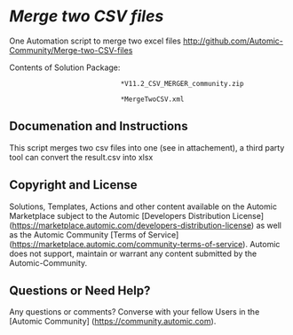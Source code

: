 *Merge two CSV files*
=============


One Automation script to merge two excel files
http://github.com/Automic-Community/Merge-two-CSV-files

<!-- List of attached files -->
Contents of Solution Package:

						
								*V11.2_CSV_MERGER_community.zip
								
								*MergeTwoCSV.xml
								
						


Documenation and Instructions
---

<p>This script merges two csv files into one (see in attachement), a third party tool can convert the result.csv into xlsx</p>

Copyright and License
---

Solutions, Templates, Actions and other content available on the Automic Marketplace subject to the Automic [Developers Distribution License] (https://marketplace.automic.com/developers-distribution-license) as well as the Automic Community [Terms of Service] (https://marketplace.automic.com/community-terms-of-service).
Automic does not support, maintain or warrant any content submitted by the Automic-Community.



Questions or Need Help? 
---
Any questions or comments? Converse with your fellow Users in the [Automic Community] (https://community.automic.com).
